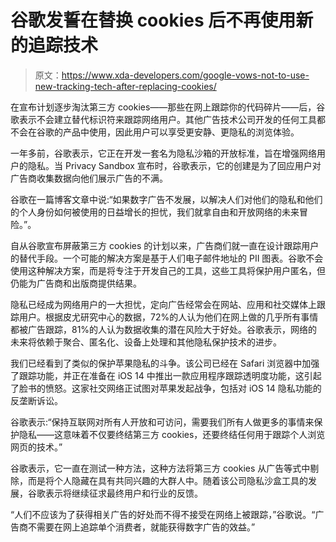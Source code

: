 # 谷歌发誓在替换 cookies 后不再使用新的追踪技术

> 原文：<https://www.xda-developers.com/google-vows-not-to-use-new-tracking-tech-after-replacing-cookies/>

在宣布计划逐步淘汰第三方 cookies——那些在网上跟踪你的代码碎片——后，谷歌表示不会建立替代标识符来跟踪网络用户。其他广告技术公司开发的任何工具都不会在谷歌的产品中使用，因此用户可以享受更安静、更隐私的浏览体验。

一年多前，谷歌表示，它正在开发一套名为隐私沙箱的开放标准，旨在增强网络用户的隐私。当 Privacy Sandbox 宣布时，谷歌表示，它的创建是为了回应用户对广告商收集数据向他们展示广告的不满。

谷歌在一篇博客文章中说:“如果数字广告不发展，以解决人们对他们的隐私和他们的个人身份如何被使用的日益增长的担忧，我们就拿自由和开放网络的未来冒险。”。

自从谷歌宣布屏蔽第三方 cookies 的计划以来，广告商们就一直在设计跟踪用户的替代手段。一个可能的解决方案是基于人们电子邮件地址的 PII 图表。谷歌不会使用这种解决方案，而是将专注于开发自己的工具，这些工具将保护用户匿名，但仍能为广告商和出版商提供结果。

隐私已经成为网络用户的一大担忧，定向广告经常会在网站、应用和社交媒体上跟踪用户。根据皮尤研究中心的数据，72%的人认为他们在网上做的几乎所有事情都被广告跟踪，81%的人认为数据收集的潜在风险大于好处。谷歌表示，网络的未来将依赖于聚合、匿名化、设备上处理和其他隐私保护技术的进步。

我们已经看到了类似的保护苹果隐私的斗争。该公司已经在 Safari 浏览器中加强了跟踪功能，并正在准备在 iOS 14 中推出一款应用程序跟踪透明度功能，这引起了脸书的愤怒。这家社交网络正试图对苹果发起战争，包括对 iOS 14 隐私功能的反垄断诉讼。

谷歌表示:“保持互联网对所有人开放和可访问，需要我们所有人做更多的事情来保护隐私——这意味着不仅要终结第三方 cookies，还要终结任何用于跟踪个人浏览网页的技术。”

谷歌表示，它一直在测试一种方法，这种方法将第三方 cookies 从广告等式中剔除，而是将个人隐藏在具有共同兴趣的大群人中。随着该公司隐私沙盒工具的发展，谷歌表示将继续征求最终用户和行业的反馈。

“人们不应该为了获得相关广告的好处而不得不接受在网络上被跟踪，”谷歌说。“广告商不需要在网上追踪单个消费者，就能获得数字广告的效益。”
